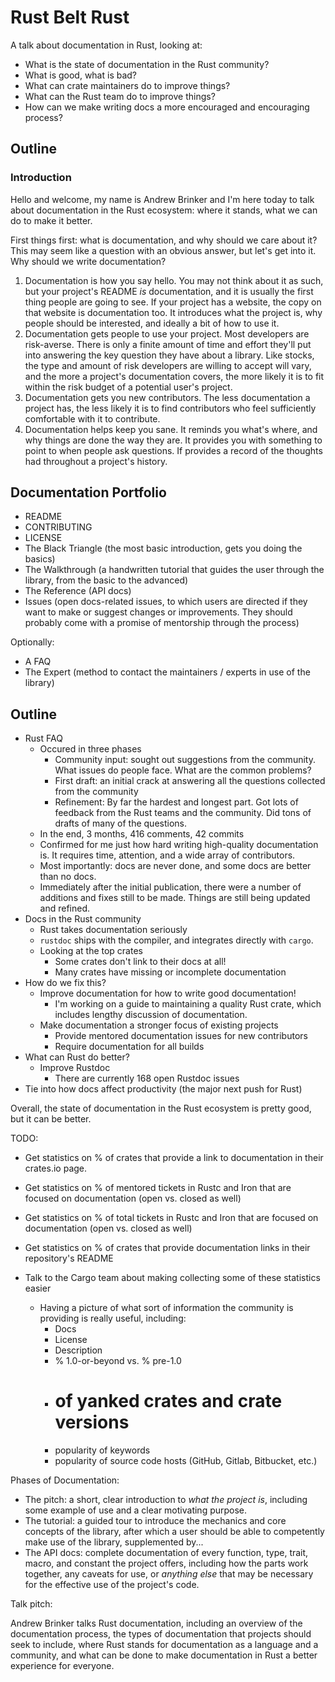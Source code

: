 # Rust Belt Rust

A talk about documentation in Rust, looking at:

- What is the state of documentation in the Rust community?
- What is good, what is bad?
- What can crate maintainers do to improve things?
- What can the Rust team do to improve things?
- How can we make writing docs a more encouraged and encouraging process?

## Outline

### Introduction

Hello and welcome, my name is Andrew Brinker and I'm here today to talk about
documentation in the Rust ecosystem: where it stands, what we can do to
make it better.

First things first: what is documentation, and why should we care about it?
This may seem like a question with an obvious answer, but let's get into it.
Why should we write documentation?

1. Documentation is how you say hello. You may not think about it as such, but
   your project's README _is_ documentation, and it is usually the first thing
   people are going to see. If your project has a website, the copy on that
   website is documentation too. It introduces what the project is, why people
   should be interested, and ideally a bit of how to use it.
2. Documentation gets people to use your project. Most developers are
   risk-averse. There is only a finite amount of time and effort they'll put
   into answering the key question they have about a library. Like stocks, the
   type and amount of risk developers are willing to accept will vary, and the
   more a project's documentation covers, the more likely it is to fit within
   the risk budget of a potential user's project.
3. Documentation gets you new contributors. The less documentation a project
   has, the less likely it is to find contributors who feel sufficiently
   comfortable with it to contribute.
4. Documentation helps keep you sane. It reminds you what's where, and why
   things are done the way they are. It provides you with something to point to
   when people ask questions. If provides a record of the thoughts had
   throughout a project's history.

## Documentation Portfolio

- README
- CONTRIBUTING
- LICENSE
- The Black Triangle (the most basic introduction, gets you doing the basics)
- The Walkthrough (a handwritten tutorial that guides the user through the library,
  from the basic to the advanced)
- The Reference (API docs)
- Issues (open docs-related issues, to which users are directed if they want to make
  or suggest changes or improvements. They should probably come with a promise of
  mentorship through the process)

Optionally:

- A FAQ
- The Expert (method to contact the maintainers / experts in use of the library)

## Outline

- Rust FAQ
  - Occured in three phases
    - Community input: sought out suggestions from the community. What issues do
      people face. What are the common problems?
    - First draft: an initial crack at answering all the questions collected from
      the community
    - Refinement: By far the hardest and longest part. Got lots of feedback from
      the Rust teams and the community. Did tons of drafts of many of the questions.
  - In the end, 3 months, 416 comments, 42 commits
  - Confirmed for me just how hard writing high-quality documentation is. It requires
    time, attention, and a wide array of contributors.
  - Most importantly: docs are never done, and some docs are better than no docs.
  - Immediately after the initial publication, there were a number of additions and
    fixes still to be made. Things are still being updated and refined.
- Docs in the Rust community
  - Rust takes documentation seriously
  - `rustdoc` ships with the compiler, and integrates directly with `cargo`.
  - Looking at the top crates
    - Some crates don't link to their docs at all!
    - Many crates have missing or incomplete documentation
- How do we fix this?
  - Improve documentation for how to write good documentation!
    - I'm working on a guide to maintaining a quality Rust crate, which includes
      lengthy discussion of documentation.
  - Make documentation a stronger focus of existing projects
    - Provide mentored documentation issues for new contributors
    - Require documentation for all builds
- What can Rust do better?
  - Improve Rustdoc
    - There are currently 168 open Rustdoc issues
- Tie into how docs affect productivity (the major next push for Rust)

Overall, the state of documentation in the Rust ecosystem is pretty good, but it
can be better.

TODO:

- Get statistics on % of crates that provide a link to documentation in their
  crates.io page.
- Get statistics on % of mentored tickets in Rustc and Iron that are focused on
  documentation (open vs. closed as well)
- Get statistics on % of total tickets in Rustc and Iron that are focused on
  documentation (open vs. closed as well)
- Get statistics on % of crates that provide documentation links in their
  repository's README

- Talk to the Cargo team about making collecting some of these statistics easier
  - Having a picture of what sort of information the community is providing is
    really useful, including:
    - Docs
    - License
    - Description
    - % 1.0-or-beyond vs. % pre-1.0
    - # of yanked crates and crate versions
    - popularity of keywords
    - popularity of source code hosts (GitHub, Gitlab, Bitbucket, etc.)

Phases of Documentation:

- The pitch: a short, clear introduction to _what the project is_, including some
  example of use and a clear motivating purpose.
- The tutorial: a guided tour to introduce the mechanics and core concepts of the
  library, after which a user should be able to competently make use of the library,
  supplemented by...
- The API docs: complete documentation of every function, type, trait, macro, and
  constant the project offers, including how the parts work together, any caveats
  for use, or _anything else_ that may be necessary for the effective use of the
  project's code.

Talk pitch:

Andrew Brinker talks Rust documentation, including an overview of the documentation
process, the types of documentation that projects should seek to include, where Rust
stands for documentation as a language and a community, and what can be done to make
documentation in Rust a better experience for everyone.

